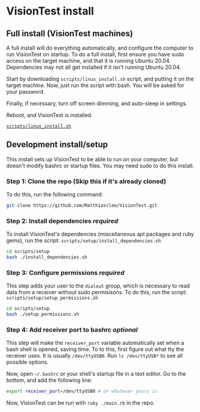 # VisionTest install

## Full install (VisionTest machines)
A full install will do everything automatically, and configure the computer to run VisionTest on startup.
To do a full install, first ensure you have sudo access on the target machine, and that it is running Ubuntu 20.04. Dependencies may not all get installed if it isn't running Ubuntu 20.04.

Start by downloading `scripts/linux_install.sh` script, and putting it on the target machine.
Now, just run the script with bash. You will be asked for your password.

Finally, if necessary, turn off screen dimming, and auto-sleep in settings.

Reboot, and VisionTest is installed.

[`scripts/linux_install.sh`](https://raw.githubusercontent.com/Matthiasclee/VisionTest/master/scripts/linux_install.sh)

## Development install/setup
This install sets up VisionTest to be able to run on your computer, but doesn't modify bashrc or startup files.
You may need sudo to do this install.

### Step 1: Clone the repo (Skip this if it's already cloned)
To do this, run the following command:
```sh
git clone https://github.com/Matthiasclee/VisionTest.git
```

### Step 2: Install dependencies *required*
To install VisionTest's dependencies (miscellaneous apt packages and ruby gems), run the script: `scripts/setup/install_dependencies.sh`

```sh
cd scripts/setup
bash ./install_dependencies.sh
```

### Step 3: Configure permissions *required*
This step adds your user to the `dialout` group, which is necessary to read data from a receiver without sudo permisisons.
To do this, run the script: `scripts/setup/setup_permissions.sh`

```sh
cd scripts/setup
bash ./setup_permissions.sh
```

### Step 4: Add receiver port to bashrc *optional*
This step will make the `receiver_port` variable automatically set when a bash shell is opened, saving time.
To to this, first figure out what tty the receiver uses. It is usually `/dev/ttyUSB0`. Run `ls /dev/ttyUSB*` to see all possible options.

Now, open `~/.bashrc` or your shell's startup file in a text editor. Go to the bottom, and add the following line:
```sh
export receiver_port=/dev/ttyUSB0 # or whatever yours is
```

Now, VisionTest can be run with `ruby ./main.rb` in the repo.
